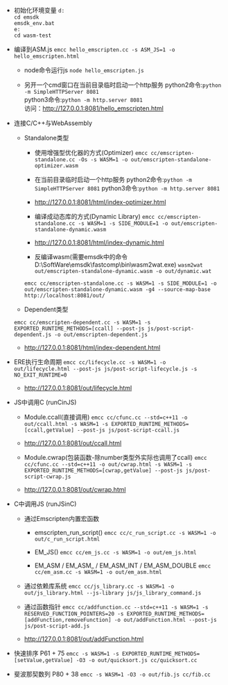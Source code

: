 - 初始化环境变量
`d:`    
`cd emsdk`    
`emsdk_env.bat`    
`e:`   
`cd wasm-test`   


- 编译到ASM.js
`emcc hello_emscripten.cc -s ASM_JS=1 -o hello_emscripten.html`

  - node命令运行js
  `node hello_emscripten.js`

  - 另开一个cmd窗口在当前目录临时启动一个http服务
    python2命令:`python -m SimpleHTTPServer 8081`    
    python3命令:`python -m http.server 8081`    
    访问：http://127.0.0.1:8081/hello_emscripten.html    

- 连接C/C++与WebAssembly

  - Standalone类型

    - 使用增强型优化器的方式(Optimizer)
    `emcc cc/emscripten-standalone.cc -Os -s WASM=1 -o out/emscripten-standalone-optimizer.wasm`

    - 在当前目录临时启动一个http服务
    python2命令:`python -m SimpleHTTPServer 8081`
    python3命令:`python -m http.server 8081`

    - http://127.0.0.1:8081/html/index-optimizer.html

    - 编译成动态库的方式(Dynamic Library)
    `emcc cc/emscripten-standalone.cc -s WASM=1 -s SIDE_MODULE=1 -o out/emscripten-standalone-dynamic.wasm`    

    - http://127.0.0.1:8081/html/index-dynamic.html    

    - 反编译wasm(需要emsdk中的命令D:\SoftWare\emsdk\fastcomp\bin\wasm2wat.exe)
    `wasm2wat out/emscripten-standalone-dynamic.wasm -o out/dynamic.wat`    

    `emcc cc/emscripten-standalone.cc -s WASM=1 -s SIDE_MODULE=1 -o out/emscripten-standalone-dynamic.wasm -g4 --source-map-base http://localhost:8081/out/`

  - Dependent类型
  
  `emcc cc/emscripten-dependent.cc -s WASM=1 -s EXPORTED_RUNTIME_METHODS=[ccall] --post-js js/post-script-dependent.js -o out/emscripten-dependent.js`

    - http://127.0.0.1:8081/html/index-dependent.html

- ERE执行生命周期
`emcc cc/lifecycle.cc -s WASM=1 -o out/lifecycle.html --post-js js/post-script-lifecycle.js -s NO_EXIT_RUNTIME=0`

    - http://127.0.0.1:8081/out/lifecycle.html 

- JS中调用C (runCinJS)

  - Module.ccall(直接调用)
  `emcc cc/cfunc.cc --std=c++11 -o out/ccall.html -s WASM=1 -s EXPORTED_RUNTIME_METHODS=[ccall,getValue] --post-js js/post-script-ccall.js`

  - http://127.0.0.1:8081/out/ccall.html

  - Module.cwrap(包装函数-除number类型外实际也调用了ccall)
  `emcc cc/cfunc.cc --std=c++11 -o out/cwrap.html -s WASM=1 -s EXPORTED_RUNTIME_METHODS=[cwrap,getValue] --post-js js/post-script-cwrap.js`

  - http://127.0.0.1:8081/out/cwrap.html 

- C中调用JS (runJSinC)

  - 通过Emscripten内置宏函数
    - emscripten_run_script()
    `emcc cc/c_run_script.cc -s WASM=1 -o out/c_run_script.html`

    - EM_JS()
    `emcc cc/em_js.cc -s WASM=1 -o out/em_js.html`

    - EM_ASM / EM_ASM_ / EM_ASM_INT / EM_ASM_DOUBLE 
    `emcc cc/em_asm.cc -s WASM=1 -o out/em_asm.html`

  - 通过依赖库系统
  `emcc cc/js_library.cc -s WASM=1 -o out/js_library.html --js-library js/js_library_command.js`

  - 通过函数指针
  `emcc cc/addfunction.cc --std=c++11 -s WASM=1 -s RESERVED_FUNCTION_POINTERS=20 -s EXPORTED_RUNTIME_METHODS=[addFunction,removeFunction] -o out/addFunction.html --post-js js/post-script-add.js`

  - http://127.0.0.1:8081/out/addFunction.html

- 快速排序 P61 + 75
`emcc -s WASM=1 -s EXPORTED_RUNTIME_METHODS=[setValue,getValue] -O3 -o out/quicksort.js cc/quicksort.cc`

- 斐波那契数列 P80 + 38
`emcc -s WASM=1 -O3 -o out/fib.js cc/fib.cc`




